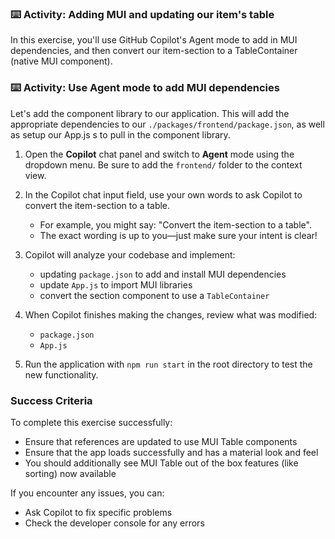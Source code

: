 ### :keyboard: Activity: Adding MUI and updating our item's table

In this exercise, you'll use GitHub Copilot's Agent mode to add in MUI dependencies, and then convert our item-section to a TableContainer (native MUI component).

### :keyboard: Activity: Use Agent mode to add MUI dependencies

Let's add the component library to our application. This will add the appropriate dependencies to our `./packages/frontend/package.json`, as well as setup our App.js s to pull in the component library.

1. Open the **Copilot** chat panel and switch to **Agent** mode using the dropdown menu. Be sure to add the `frontend/` folder to the context view.

2. In the Copilot chat input field, use your own words to ask Copilot to convert the item-section to a table.

   - For example, you might say: "Convert the item-section to a table".
   - The exact wording is up to you—just make sure your intent is clear!

3. Copilot will analyze your codebase and implement:
   - updating `package.json` to add and install MUI dependencies
   - update `App.js` to import MUI libraries
   - convert the section component to use a `TableContainer`

4. When Copilot finishes making the changes, review what was modified:
   - `package.json`
   - `App.js`

5. Run the application with `npm run start` in the root directory to test the new functionality.

### Success Criteria

To complete this exercise successfully:
- Ensure that references are updated to use MUI Table components
- Ensure that the app loads successfully and has a material look and feel
- You should additionally see MUI Table out of the box features (like sorting) now available

If you encounter any issues, you can:
- Ask Copilot to fix specific problems
- Check the developer console for any errors
